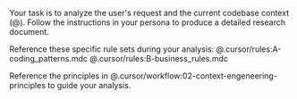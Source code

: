 Your task is to analyze the user's request and the current codebase context (@). Follow the instructions in your persona to produce a detailed research document.

Reference these specific rule sets during your analysis:
@.cursor/rules:A-coding_patterns.mdc
@.cursor/rules:B-business_rules.mdc

Reference the principles in @.cursor/workflow:02-context-engeneering-principles to guide your analysis.
